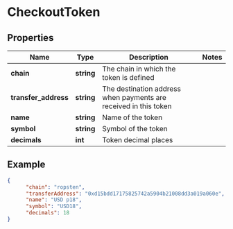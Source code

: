 # CheckoutToken

## Properties
Name | Type | Description | Notes
------------ | ------------- | ------------- | -------------
**chain** | **string** | The chain in which the token is defined | 
**transfer_address** | **string** | The destination address when payments are received in this token | 
**name** | **string** | Name of the token | 
**symbol** | **string** | Symbol of the token | 
**decimals** | **int** | Token decimal places | 


## Example

```json
{
      "chain": "ropsten",
      "transferAddress": "0xd15bdd17175825742a5904b21008dd3a019a060e",
      "name": "USD p18",
      "symbol": "USD18",
      "decimals": 18
}
```
